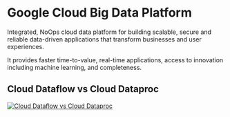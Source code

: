 # Google Cloud Big Data Platform

Integrated, NoOps cloud data platform for building scalable, secure and reliable data-driven applications that transform businesses and user experiences.

It provides faster time-to-value, real-time applications, access to innovation including machine learning, and completeness.

## Cloud Dataflow vs Cloud Dataproc

[![Cloud Dataflow vs Cloud Dataproc](https://cloud.google.com/dataflow/images/flow-vs-proc-flowchart.svg)](https://cloud.google.com/dataflow/)
